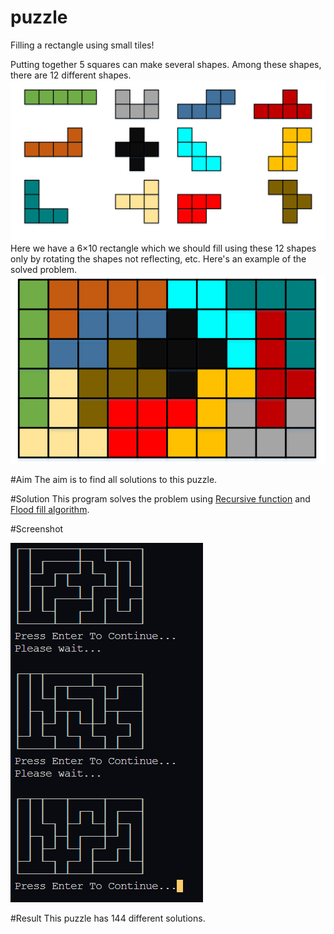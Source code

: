 # puzzle
Filling a rectangle using small tiles!

Putting together 5 squares can make several shapes. Among these shapes, there are 12 different shapes.
![Shapes](https://raw.githubusercontent.com/daniyaleight/puzzle/master/Shapes.png "Shapes")
Here we have a 6×10 rectangle which we should fill using these 12 shapes only by rotating the shapes not reflecting, etc. Here's an example of the solved problem.
![Solution](https://raw.githubusercontent.com/daniyaleight/puzzle/master/Solution.png "Solution")

#Aim
The aim is to find all solutions to this puzzle.

#Solution
This program solves the problem using [Recursive function](https://en.wikipedia.org/wiki/Recursive_function "Recursive function") and [Flood fill algorithm](https://en.wikipedia.org/wiki/Flood_fill "Flood fill algorithm").

#Screenshot

![Screenshot](https://github.com/daniyaleight/puzzle/blob/master/Screenshot.png?raw=true "Screenshot")

#Result
This puzzle has 144 different solutions.
